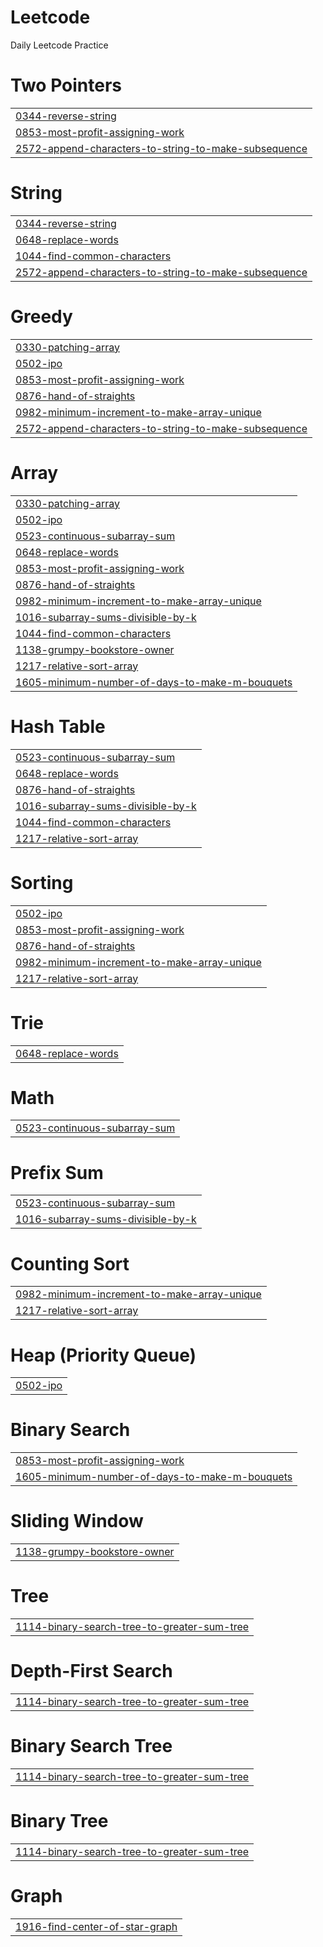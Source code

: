 # Leetcode

Daily Leetcode Practice


# Two Pointers
|  |
| ------- |
| [0344-reverse-string](https://github.com/Red-0111/Leetcode/tree/master/0344-reverse-string) |
| [0853-most-profit-assigning-work](https://github.com/Red-0111/Leetcode/tree/master/0853-most-profit-assigning-work) |
| [2572-append-characters-to-string-to-make-subsequence](https://github.com/Red-0111/Leetcode/tree/master/2572-append-characters-to-string-to-make-subsequence) |
# String
|  |
| ------- |
| [0344-reverse-string](https://github.com/Red-0111/Leetcode/tree/master/0344-reverse-string) |
| [0648-replace-words](https://github.com/Red-0111/Leetcode/tree/master/0648-replace-words) |
| [1044-find-common-characters](https://github.com/Red-0111/Leetcode/tree/master/1044-find-common-characters) |
| [2572-append-characters-to-string-to-make-subsequence](https://github.com/Red-0111/Leetcode/tree/master/2572-append-characters-to-string-to-make-subsequence) |
# Greedy
|  |
| ------- |
| [0330-patching-array](https://github.com/Red-0111/Leetcode/tree/master/0330-patching-array) |
| [0502-ipo](https://github.com/Red-0111/Leetcode/tree/master/0502-ipo) |
| [0853-most-profit-assigning-work](https://github.com/Red-0111/Leetcode/tree/master/0853-most-profit-assigning-work) |
| [0876-hand-of-straights](https://github.com/Red-0111/Leetcode/tree/master/0876-hand-of-straights) |
| [0982-minimum-increment-to-make-array-unique](https://github.com/Red-0111/Leetcode/tree/master/0982-minimum-increment-to-make-array-unique) |
| [2572-append-characters-to-string-to-make-subsequence](https://github.com/Red-0111/Leetcode/tree/master/2572-append-characters-to-string-to-make-subsequence) |
# Array
|  |
| ------- |
| [0330-patching-array](https://github.com/Red-0111/Leetcode/tree/master/0330-patching-array) |
| [0502-ipo](https://github.com/Red-0111/Leetcode/tree/master/0502-ipo) |
| [0523-continuous-subarray-sum](https://github.com/Red-0111/Leetcode/tree/master/0523-continuous-subarray-sum) |
| [0648-replace-words](https://github.com/Red-0111/Leetcode/tree/master/0648-replace-words) |
| [0853-most-profit-assigning-work](https://github.com/Red-0111/Leetcode/tree/master/0853-most-profit-assigning-work) |
| [0876-hand-of-straights](https://github.com/Red-0111/Leetcode/tree/master/0876-hand-of-straights) |
| [0982-minimum-increment-to-make-array-unique](https://github.com/Red-0111/Leetcode/tree/master/0982-minimum-increment-to-make-array-unique) |
| [1016-subarray-sums-divisible-by-k](https://github.com/Red-0111/Leetcode/tree/master/1016-subarray-sums-divisible-by-k) |
| [1044-find-common-characters](https://github.com/Red-0111/Leetcode/tree/master/1044-find-common-characters) |
| [1138-grumpy-bookstore-owner](https://github.com/Red-0111/Leetcode/tree/master/1138-grumpy-bookstore-owner) |
| [1217-relative-sort-array](https://github.com/Red-0111/Leetcode/tree/master/1217-relative-sort-array) |
| [1605-minimum-number-of-days-to-make-m-bouquets](https://github.com/Red-0111/Leetcode/tree/master/1605-minimum-number-of-days-to-make-m-bouquets) |
# Hash Table
|  |
| ------- |
| [0523-continuous-subarray-sum](https://github.com/Red-0111/Leetcode/tree/master/0523-continuous-subarray-sum) |
| [0648-replace-words](https://github.com/Red-0111/Leetcode/tree/master/0648-replace-words) |
| [0876-hand-of-straights](https://github.com/Red-0111/Leetcode/tree/master/0876-hand-of-straights) |
| [1016-subarray-sums-divisible-by-k](https://github.com/Red-0111/Leetcode/tree/master/1016-subarray-sums-divisible-by-k) |
| [1044-find-common-characters](https://github.com/Red-0111/Leetcode/tree/master/1044-find-common-characters) |
| [1217-relative-sort-array](https://github.com/Red-0111/Leetcode/tree/master/1217-relative-sort-array) |
# Sorting
|  |
| ------- |
| [0502-ipo](https://github.com/Red-0111/Leetcode/tree/master/0502-ipo) |
| [0853-most-profit-assigning-work](https://github.com/Red-0111/Leetcode/tree/master/0853-most-profit-assigning-work) |
| [0876-hand-of-straights](https://github.com/Red-0111/Leetcode/tree/master/0876-hand-of-straights) |
| [0982-minimum-increment-to-make-array-unique](https://github.com/Red-0111/Leetcode/tree/master/0982-minimum-increment-to-make-array-unique) |
| [1217-relative-sort-array](https://github.com/Red-0111/Leetcode/tree/master/1217-relative-sort-array) |
# Trie
|  |
| ------- |
| [0648-replace-words](https://github.com/Red-0111/Leetcode/tree/master/0648-replace-words) |
# Math
|  |
| ------- |
| [0523-continuous-subarray-sum](https://github.com/Red-0111/Leetcode/tree/master/0523-continuous-subarray-sum) |
# Prefix Sum
|  |
| ------- |
| [0523-continuous-subarray-sum](https://github.com/Red-0111/Leetcode/tree/master/0523-continuous-subarray-sum) |
| [1016-subarray-sums-divisible-by-k](https://github.com/Red-0111/Leetcode/tree/master/1016-subarray-sums-divisible-by-k) |
# Counting Sort
|  |
| ------- |
| [0982-minimum-increment-to-make-array-unique](https://github.com/Red-0111/Leetcode/tree/master/0982-minimum-increment-to-make-array-unique) |
| [1217-relative-sort-array](https://github.com/Red-0111/Leetcode/tree/master/1217-relative-sort-array) |
# Heap (Priority Queue)
|  |
| ------- |
| [0502-ipo](https://github.com/Red-0111/Leetcode/tree/master/0502-ipo) |
# Binary Search
|  |
| ------- |
| [0853-most-profit-assigning-work](https://github.com/Red-0111/Leetcode/tree/master/0853-most-profit-assigning-work) |
| [1605-minimum-number-of-days-to-make-m-bouquets](https://github.com/Red-0111/Leetcode/tree/master/1605-minimum-number-of-days-to-make-m-bouquets) |
# Sliding Window
|  |
| ------- |
| [1138-grumpy-bookstore-owner](https://github.com/Red-0111/Leetcode/tree/master/1138-grumpy-bookstore-owner) |
# Tree
|  |
| ------- |
| [1114-binary-search-tree-to-greater-sum-tree](https://github.com/Red-0111/Leetcode/tree/master/1114-binary-search-tree-to-greater-sum-tree) |
# Depth-First Search
|  |
| ------- |
| [1114-binary-search-tree-to-greater-sum-tree](https://github.com/Red-0111/Leetcode/tree/master/1114-binary-search-tree-to-greater-sum-tree) |
# Binary Search Tree
|  |
| ------- |
| [1114-binary-search-tree-to-greater-sum-tree](https://github.com/Red-0111/Leetcode/tree/master/1114-binary-search-tree-to-greater-sum-tree) |
# Binary Tree
|  |
| ------- |
| [1114-binary-search-tree-to-greater-sum-tree](https://github.com/Red-0111/Leetcode/tree/master/1114-binary-search-tree-to-greater-sum-tree) |
# Graph
|  |
| ------- |
| [1916-find-center-of-star-graph](https://github.com/Red-0111/Leetcode/tree/master/1916-find-center-of-star-graph) |